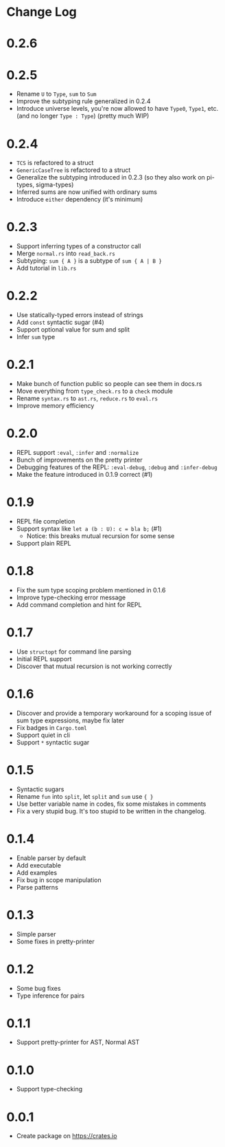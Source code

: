 # Change Log

# 0.2.6

# 0.2.5

+ Rename `U` to `Type`, `sum` to `Sum`
+ Improve the subtyping rule generalized in 0.2.4
+ Introduce universe levels, you're now allowed to have
  `Type0`, `Type1`, etc. (and no longer `Type : Type`) (pretty much WIP)

# 0.2.4

+ `TCS` is refactored to a struct
+ `GenericCaseTree` is refactored to a struct
+ Generalize the subtyping introduced in 0.2.3
  (so they also work on pi-types, sigma-types)
+ Inferred sums are now unified with ordinary sums
+ Introduce `either` dependency (it's minimum)

# 0.2.3

+ Support inferring types of a constructor call
+ Merge `normal.rs` into `read_back.rs`
+ Subtyping: `sum { A }` is a subtype of `sum { A | B }`
+ Add tutorial in `lib.rs`

# 0.2.2

+ Use statically-typed errors instead of strings
+ Add `const` syntactic sugar (#4)
+ Support optional value for sum and split
+ Infer `sum` type

# 0.2.1

+ Make bunch of function public so people can see them in docs.rs
+ Move everything from `type_check.rs` to a `check` module
+ Rename `syntax.rs` to `ast.rs`, `reduce.rs` to `eval.rs`
+ Improve memory efficiency

# 0.2.0

+ REPL support `:eval`, `:infer` and `:normalize`
+ Bunch of improvements on the pretty printer
+ Debugging features of the REPL: `:eval-debug`, `:debug` and `:infer-debug`
+ Make the feature introduced in 0.1.9 correct (#1)

# 0.1.9

+ REPL file completion
+ Support syntax like `let a (b : U): c = bla b;` (#1)
  + Notice: this breaks mutual recursion for some sense
+ Support plain REPL

# 0.1.8

+ Fix the sum type scoping problem mentioned in 0.1.6
+ Improve type-checking error message
+ Add command completion and hint for REPL

# 0.1.7

+ Use `structopt` for command line parsing
+ Initial REPL support
+ Discover that mutual recursion is not working correctly

# 0.1.6

+ Discover and provide a temporary workaround for a scoping issue of sum type
  expressions, maybe fix later
+ Fix badges in `Cargo.toml`
+ Support quiet in cli
+ Support `*` syntactic sugar

# 0.1.5

+ Syntactic sugars
+ Rename `fun` into `split`, let `split` and `sum` use `{ }`
+ Use better variable name in codes, fix some mistakes in comments
+ Fix a very stupid bug. It's too stupid to be written in the changelog.

# 0.1.4

+ Enable parser by default
+ Add executable
+ Add examples
+ Fix bug in scope manipulation
+ Parse patterns

# 0.1.3

+ Simple parser
+ Some fixes in pretty-printer

# 0.1.2

+ Some bug fixes
+ Type inference for pairs

# 0.1.1

+ Support pretty-printer for AST, Normal AST

# 0.1.0

+ Support type-checking

# 0.0.1

+ Create package on https://crates.io
